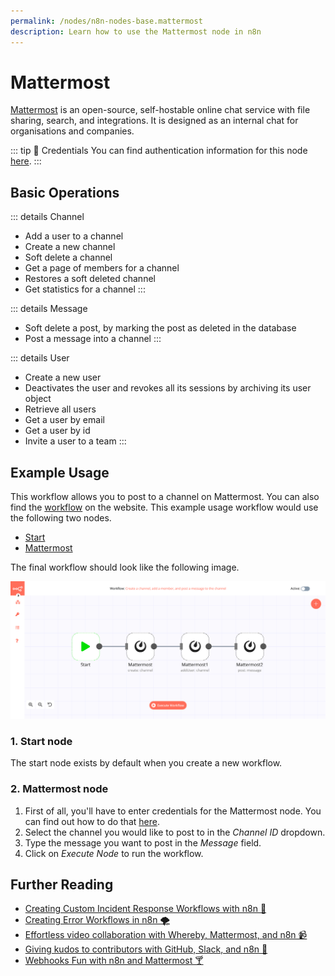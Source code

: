 ```yaml
---
permalink: /nodes/n8n-nodes-base.mattermost
description: Learn how to use the Mattermost node in n8n
---
```


# Mattermost

[Mattermost](https://mattermost.org/) is an open-source, self-hostable online chat service with file sharing, search, and integrations. It is designed as an internal chat for organisations and companies.

::: tip 🔑 Credentials
You can find authentication information for this node [here](../../../credentials/Mattermost/README.md).
:::

## Basic Operations

::: details Channel
- Add a user to a channel
- Create a new channel
- Soft delete a channel
- Get a page of members for a channel
- Restores a soft deleted channel
- Get statistics for a channel
:::

::: details Message
- Soft delete a post, by marking the post as deleted in the database
- Post a message into a channel
:::

::: details User
- Create a new user
- Deactivates the user and revokes all its sessions by archiving its user object
- Retrieve all users
- Get a user by email
- Get a user by id
- Invite a user to a team
:::	

## Example Usage

This workflow allows you to post to a channel on Mattermost. You can also find the [workflow](https://n8n.io/workflows/447) on the website. This example usage workflow would use the following two nodes.
- [Start](../../core-nodes/Start/README.md)
- [Mattermost]()

The final workflow should look like the following image.

![A workflow with the Mattermost node](./workflow.png)

### 1. Start node

The start node exists by default when you create a new workflow.

### 2. Mattermost node

1. First of all, you'll have to enter credentials for the Mattermost node. You can find out how to do that [here](../../../credentials/Mattermost/README.md).
2. Select the channel you would like to post to in the *Channel ID* dropdown.
3. Type the message you want to post in the *Message* field.
4. Click on *Execute Node* to run the workflow.


## Further Reading

- [Creating Custom Incident Response Workflows with n8n 🚨](https://medium.com/n8n-io/creating-custom-incident-response-workflows-with-n8n-9baef0bbedb9)
- [Creating Error Workflows in n8n 🌪](https://medium.com/n8n-io/creating-error-workflows-in-n8n-6e03c9ecbc0f)
- [Effortless video collaboration with Whereby, Mattermost, and n8n 📹](https://medium.com/n8n-io/effortless-video-collaboration-with-whereby-mattermost-and-n8n-8fc397feb9cb)
- [Giving kudos to contributors with GitHub, Slack, and n8n 👏](https://medium.com/n8n-io/giving-kudos-to-contributors-with-github-slack-and-n8n-b3f5f4a653a6)
- [Webhooks Fun with n8n and Mattermost 🍸](https://medium.com/n8n-io/webhooks-fun-with-n8n-and-mattermost-4ebf7e2b4d2a)

